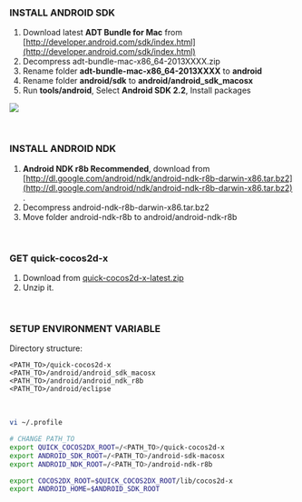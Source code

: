 
### INSTALL ANDROID SDK

1.  Download latest **ADT Bundle for Mac** from [http://developer.android.com/sdk/index.html](http://developer.android.com/sdk/index.html)
2.  Decompress adt-bundle-mac-x86\_64-2013XXXX.zip
3.  Rename folder **adt-bundle-mac-x86\_64-2013XXXX** to **android**
4.  Rename folder **android/sdk** to **android/android\_sdk\_macosx**
5.  Run **tools/android**, Select **Android SDK 2.2**, Install packages

![](https://raw.github.com/dualface/quick-cocos2d-x/master/doc/img/Build_from_sources_Mac_Install_Android_SDK.png)

<br />

### INSTALL ANDROID NDK

1.  **Android NDK r8b Recommended**, download from [http://dl.google.com/android/ndk/android-ndk-r8b-darwin-x86.tar.bz2](http://dl.google.com/android/ndk/android-ndk-r8b-darwin-x86.tar.bz2) .
2.  Decompress android-ndk-r8b-darwin-x86.tar.bz2
3.  Move folder android-ndk-r8b to android/android-ndk-r8b

<br />

### GET quick-cocos2d-x

1.  Download from [quick-cocos2d-x-latest.zip](http://quick-x.com/downloads/quick-cocos2d-x-latest.zip)
2.  Unzip it.

<br />

### SETUP ENVIRONMENT VARIABLE

Directory structure:

```
<PATH_TO>/quick-cocos2d-x
<PATH_TO>/android/android_sdk_macosx
<PATH_TO>/android/android_ndk_r8b
<PATH_TO>/android/eclipse
```

<br />

``` bash
vi ~/.profile

# CHANGE PATH_TO
export QUICK_COCOS2DX_ROOT=/<PATH_TO>/quick-cocos2d-x
export ANDROID_SDK_ROOT=/<PATH_TO>/android-sdk-macosx
export ANDROID_NDK_ROOT=/<PATH_TO>/android-ndk-r8b

export COCOS2DX_ROOT=$QUICK_COCOS2DX_ROOT/lib/cocos2d-x
export ANDROID_HOME=$ANDROID_SDK_ROOT
```

<br />
